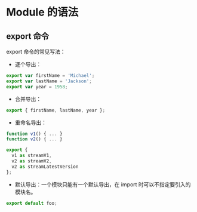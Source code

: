# Module 的语法

## export 命令

export 命令的常见写法：

- 逐个导出：

```javascript
export var firstName = 'Michael';
export var lastName = 'Jackson';
export var year = 1958;
```

- 合并导出：

```javascript
export { firstName, lastName, year };
```

- 重命名导出：

```javascript
function v1() { ... }
function v2() { ... }

export {
  v1 as streamV1,
  v2 as streamV2,
  v2 as streamLatestVersion
};
```

- 默认导出：一个模块只能有一个默认导出，在 import 时可以不指定要引入的模块名。

```javascript
export default foo;
```
